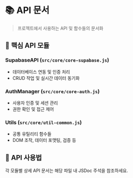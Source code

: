 # 📚 API 문서

> 프로젝트에서 사용하는 API 및 함수들의 문서화

## 🔧 핵심 API 모듈

### SupabaseAPI (`src/core/core-supabase.js`)
- 데이터베이스 연동 및 인증 처리
- CRUD 작업 및 실시간 데이터 동기화

### AuthManager (`src/core/core-auth.js`)
- 사용자 인증 및 세션 관리
- 권한 확인 및 접근 제어

### Utils (`src/core/util-common.js`)
- 공통 유틸리티 함수들
- DOM 조작, 데이터 포맷팅, 검증 등

## 📖 API 사용법

각 모듈별 상세 API 문서는 해당 파일 내 JSDoc 주석을 참조하세요.
